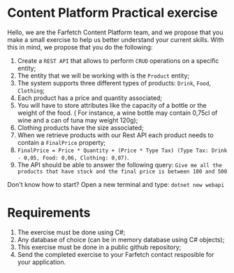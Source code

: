# Content Platform Practical exercise 

Hello, we are the Farfetch Content Platform team, and we propose that you make a small exercise to help us better understand your current skills.
With this in mind, we propose that you do the following: 

1. Create a `REST API` that allows to perform `CRUD` operations on a specific entity;
2. The entity that we will be working with is the `Product` entity;
3. The system supports three different types of products: `Drink`, `Food`, `Clothing`;
4. Each product has a price and quantity associated;
5. You will have to store attributes like the capacity of a bottle or the weight of the food. ( For instance, a wine bottle may contain 0,75cl of wine and a can of tuna may weight 120g);
6. Clothing products have the size associated;
7. When we retrieve products with our Rest API each product needs to contain a `FinalPrice` property;
8. `FinalPrice = Price * Quantity + (Price * Type Tax) (Type Tax: Drink - 0,05, Food: 0,06, Clothing: 0,07)`.
9. The API should be able to answer the following query: `Give me all the products that have stock and the final price is between 100 and 500`


Don't know how to start?  Open a new terminal and type: `dotnet new webapi`

# Requirements

1. The exercise must be done using C#;
2. Any database of choice (can be in memory database using C# objects);
3. This exercise must be done in a public github repository;
4. Send the completed exercise to your Farfetch contact resposible for your application.
